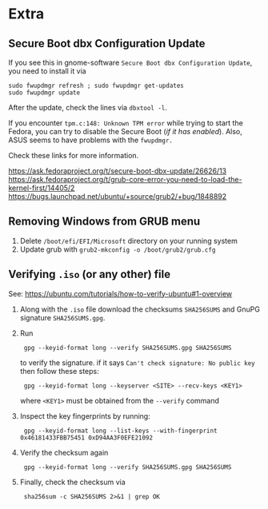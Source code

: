 # Extra

## Secure Boot dbx Configuration Update

If you see this in gnome-software `Secure Boot dbx Configuration Update`, you need to install it via

    sudo fwupdmgr refresh ; sudo fwupdmgr get-updates
    sudo fwupdmgr update

After the update, check the lines via `dbxtool -l`.

If you encounter `tpm.c:148: Unknown TPM error` while trying to start the Fedora, you can try to disable the Secure Boot (*if it has enabled*). Also, ASUS seems to have problems with the `fwupdmgr.`

Check these links for more information.

<https://ask.fedoraproject.org/t/secure-boot-dbx-update/26626/13>
<https://ask.fedoraproject.org/t/grub-core-error-you-need-to-load-the-kernel-first/14405/2>
<https://bugs.launchpad.net/ubuntu/+source/grub2/+bug/1848892>

## Removing Windows from GRUB menu

1) Delete `/boot/efi/EFI/Microsoft` directory on your running system
2) Update grub with `grub2-mkconfig -o /boot/grub2/grub.cfg`

## Verifying `.iso` (or any other) file

See: <https://ubuntu.com/tutorials/how-to-verify-ubuntu#1-overview>

1) Along with the `.iso` file download the checksums `SHA256SUMS` and GnuPG signature `SHA256SUMS.gpg`.
2) Run

  		gpg --keyid-format long --verify SHA256SUMS.gpg SHA256SUMS
 	to verify the signature. if it says `Can't check signature: No public key` then follow these steps:

  		gpg --keyid-format long --keyserver <SITE> --recv-keys <KEY1>
	where `<KEY1>` must be obtained from the `--verify` command

3) Inspect the key fingerprints by running:

        gpg --keyid-format long --list-keys --with-fingerprint 0x46181433FBB75451 0xD94AA3F0EFE21092
4) Verify the checksum again

        gpg --keyid-format long --verify SHA256SUMS.gpg SHA256SUMS

5) Finally, check the checksum via

        sha256sum -c SHA256SUMS 2>&1 | grep OK
